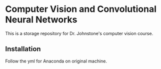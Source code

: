 # Computer Vision and Convolutional Neural Networks

This is a storage repository for Dr. Johnstone's computer vision course.

## Installation
Follow the yml for Anaconda on original machine.


